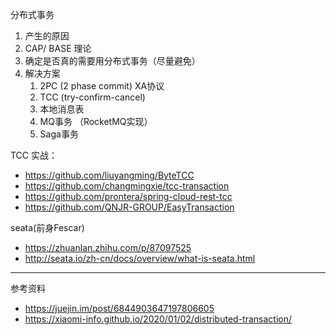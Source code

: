 分布式事务

1. 产生的原因
2. CAP/ BASE 理论
3. 确定是否真的需要用分布式事务（尽量避免）
4. 解决方案
    1. 2PC (2 phase commit) XA协议
    2. TCC (try-confirm-cancel)
    3. 本地消息表
    4. MQ事务 （RocketMQ实现）
    5. Saga事务



TCC 实战：
- https://github.com/liuyangming/ByteTCC
- https://github.com/changmingxie/tcc-transaction
- https://github.com/prontera/spring-cloud-rest-tcc
- https://github.com/QNJR-GROUP/EasyTransaction

seata(前身Fescar)
- https://zhuanlan.zhihu.com/p/87097525
- http://seata.io/zh-cn/docs/overview/what-is-seata.html


--- 

参考资料
- https://juejin.im/post/6844903647197806605
- https://xiaomi-info.github.io/2020/01/02/distributed-transaction/